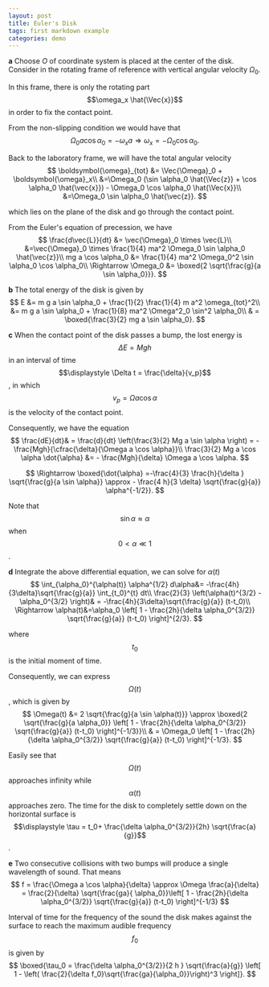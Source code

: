 ```yaml
---
layout: post
title: Euler's Disk
tags: first markdown example
categories: demo
---
```




**a** Choose $O$ of coordinate system is placed at the center of the disk. Consider in the rotating frame of reference with vertical angular velocity $\Omega_0$.

In this frame, there is only the rotating part $$\omega_x \hat{\Vec{x}}$$ in order to fix the contact point. 

From the non-slipping condition we would have that
$$
    \Omega_0 a \cos \alpha_0 = - \omega_x a \Rightarrow \omega_x = -\Omega_0 \cos \alpha_0.
$$

Back to the laboratory frame, we will have the total angular velocity
$$
        \boldsymbol{\omega}_{tot} &= \Vec{\Omega}_0 + \boldsymbol{\omega}_x\\
        &=\Omega_0 (\sin \alpha_0 \hat{\Vec{z}} + \cos \alpha_0 \hat{\vec{x}}) - \Omega_0 \cos \alpha_0 \hat{\Vec{x}}\\
        &=\Omega_0 \sin \alpha_0 \hat{\vec{z}}.
$$

which lies on the plane of the disk and go through the contact point.

From the Euler's equation of precession, we have
$$
    \frac{d\vec{L}}{dt}  &= \vec{\Omega}_0 \times \vec{L}\\
    &=\vec{\Omega}_0 \times \frac{1}{4} ma^2 \Omega_0 \sin \alpha_0 \hat{\vec{z}}\\
    mg a \cos \alpha_0 &= \frac{1}{4} ma^2 \Omega_0^2 \sin \alpha_0 \cos \alpha_0\\
\Rightarrow \Omega_0 &= \boxed{2 \sqrt{\frac{g}{a \sin \alpha_0}}}.
$$

**b** The total energy of the disk is given by 
$$
        E &= m g a \sin \alpha_0 + \frac{1}{2} \frac{1}{4} m a^2 \omega_{tot}^2\\
        &=  m g a \sin \alpha_0 + \frac{1}{8} ma^2 \Omega^2_0 \sin^2 \alpha_0\\
        & = \boxed{\frac{3}{2} mg a \sin \alpha_0}.
$$

**c** When the contact point of the disk passes a bump, the lost energy is $$ \Delta E = M g h $$ in an interval of time $$\displaystyle \Delta t = \frac{\delta}{v_p}$$, in which $$v_p = \Omega a \cos \alpha$$ is the velocity of the contact point.

Consequently, we have the equation
$$
     \frac{dE}{dt}& = \frac{d}{dt} \left(\frac{3}{2} Mg a \sin \alpha \right) = - \frac{Mgh}{\cfrac{\delta}{\Omega a \cos \alpha}}\\
    \frac{3}{2} Mg a \cos \alpha \dot{\alpha} &= - \frac{Mgh}{\delta} \Omega a \cos \alpha.
$$

$$
         \Rightarrow \boxed{\dot{\alpha} =-\frac{4}{3} \frac{h}{\delta } \sqrt{\frac{g}{a \sin \alpha}} \approx - \frac{4 h}{3 \delta} \sqrt{\frac{g}{a}} \alpha^{-1/2}}. 
$$

Note that $$\sin \alpha \approx \alpha$$ when $$0<\alpha \ll 1$$.



**d** Integrate the above differential equation, we can solve for $\alpha (t)$
$$
       \int_{\alpha_0}^{\alpha(t)} \alpha^{1/2} d\alpha&= -\frac{4h}{3\delta}\sqrt{\frac{g}{a}} \int_{t_0}^{t} dt\\
       \frac{2}{3} \left(\alpha(t)^{3/2} - \alpha_0^{3/2} \right)& = -\frac{4h}{3\delta}\sqrt{\frac{g}{a}} (t-t_0)\\
       \Rightarrow \alpha(t)&=\alpha_0 \left[ 1 - \frac{2h}{\delta \alpha_0^{3/2}} \sqrt{\frac{g}{a}} (t-t_0) \right]^{2/3}.
$$

where $$t_0$$ is the initial moment of time.

Consequently, we can express $$\Omega(t)$$, which is given by
$$
        \Omega(t) &= 2 \sqrt{\frac{g}{a \sin \alpha(t)}} \approx \boxed{2 \sqrt{\frac{g}{a \alpha_0}} \left[ 1 - \frac{2h}{\delta \alpha_0^{3/2}} \sqrt{\frac{g}{a}} (t-t_0) \right]^{-1/3}}\\
        & = \Omega_0 \left[ 1 - \frac{2h}{\delta \alpha_0^{3/2}} \sqrt{\frac{g}{a}} (t-t_0) \right]^{-1/3}.
$$

Easily see that $$\Omega(t)$$ approaches infinity while $$\alpha(t)$$ approaches zero. The time for the disk to completely settle down on the horizontal surface is $$\displaystyle \tau = t_0+ \frac{\delta \alpha_0^{3/2}}{2h} \sqrt{\frac{a}{g}}$$.


**e** Two consecutive collisions with two bumps will produce a single wavelength of sound. That means
$$
 f = \frac{\Omega a \cos \alpha}{\delta} \approx \Omega \frac{a}{\delta} =  \frac{2}{\delta} \sqrt{\frac{ga}{ \alpha_0}}\left[ 1 - \frac{2h}{\delta \alpha_0^{3/2}} \sqrt{\frac{g}{a}} (t-t_0) \right]^{-1/3}
$$

Interval of time for the frequency of the sound the disk makes
against the surface to reach the maximum audible frequency $$f_0$$ is given by
$$
    \boxed{\tau_0 = \frac{\delta \alpha_0^{3/2}}{2 h } \sqrt{\frac{a}{g}} \left[ 1 - \left( \frac{2}{\delta f_0}\sqrt{\frac{ga}{\alpha_0}}\right)^3 \right]}.
$$
